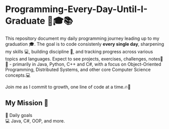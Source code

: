 # Programming-Every-Day-Until-I-Graduate 🚀🎓📚
This repository document my daily programming journey leading up to my graduation 🎓. The goal is to code consistenly **every single day**, sharpening my skills 💻, building discipline 💪, and tracking progress across various topics and languages. Expect to see projects, exercises, challenges, notes📂📝 - primarily in Java, Python, C++ and C#, with a focus on Object-Oriented Programming, Distributed Systems, and other core Computer Science concepts.💻

Join me as I commit to growth, one line of code at a time.🔥🧠

## My Mission 🎯
📆 Daily goals <br/>
💻 Java, C#, OOP, and more.

